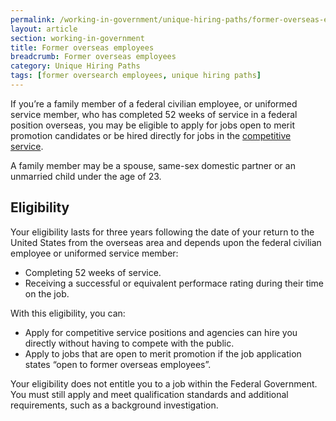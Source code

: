 ```yaml
---
permalink: /working-in-government/unique-hiring-paths/former-overseas-employees/
layout: article
section: working-in-government
title: Former overseas employees
breadcrumb: Former overseas employees
category: Unique Hiring Paths
tags: [former oversearch employees, unique hiring paths]
---
```


If you’re a family member of a federal civilian employee, or uniformed service member, who has completed 52 weeks of service in a federal position overseas, you may be eligible to apply for jobs open to merit promotion candidates or be hired directly for jobs in the [competitive service](../../service/).

A family member may be a spouse, same-sex domestic partner or an unmarried child under the age of 23.

## Eligibility

Your eligibility lasts for three years following the date of your return to the United States from the overseas area and depends upon the federal civilian employee or uniformed service member:
* Completing 52 weeks of service.
* Receiving a successful or equivalent performace rating during their time on the job.

With this eligibility, you can:
* Apply for competitive service positions and agencies can hire you directly without having to compete with the public.  
* Apply to jobs that are open to merit promotion if the job application states “open to former overseas employees”.

Your eligibility does not entitle you to a job within the Federal Government. You must still apply and meet qualification standards and additional requirements, such as a background investigation.

